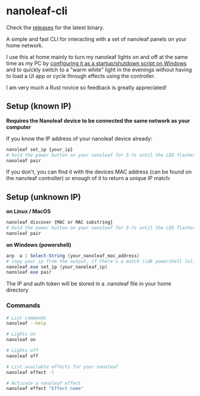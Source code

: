 # nanoleaf-cli
Check the [releases](https://github.com/Smelliott94/nanoleaf-cli/releases) for the latest binary.

A simple and fast CLI for interacting with a set of nanoleaf panels on your home network.

I use this at home mainly to turn my nanoleaf lights on and off at the same time as
my PC by [configuring it as a startup/shutdown script on Windows](https://learn.microsoft.com/en-us/previous-versions/windows/it-pro/windows-server-2012-r2-and-2012/dn789190(v=ws.11))
and to quickly switch to a "warm white" light in the evenings without having to
load a UI app or cycle through effects using the controller.

I am very much a Rust novice so feedback is greatly appreciated!

## Setup (known IP)
**Requires the Nanoleaf device to be connected the same network as your computer**

If you know the IP address of your nanoleaf device already:
```bash
nanoleaf set_ip {your_ip}
# hold the power button on your nanoleaf for 5-7s until the LED flashes in a pattern
nanoleaf pair
```

If you don't, you can find it with the devices MAC address (can be found on the nanoleaf controller) or enough of it to return a unique IP match:

## Setup (unknown IP)
**on Linux / MacOS**
```bash
nanoleaf discover {MAC or MAC substring}
# hold the power button on your nanoleaf for 5-7s until the LED flashes in a pattern
nanoleaf pair
```

**on Windows (powershell)**
```powershell
arp -a | Select-String {your_nanoleaf_mac_address}
# copy your ip from the output, if there's a match (idk powershell lol)
nanoleaf.exe set_ip {your_nanoleaf_ip}
nanoleaf.exe pair
```

The IP and auth token will be stored in a .nanoleaf file in your home directory

### Commands
```bash
# List commands
nanoleaf --help
```

```bash
# Lights on
nanoleaf on
```

```bash
# Lights off
nanoleaf off
```

```bash
# List available effects for your nanoleaf
nanoleaf effect -l
```

```bash
# Activate a nanoleaf effect
nanoleaf effect "Effect name"
```
